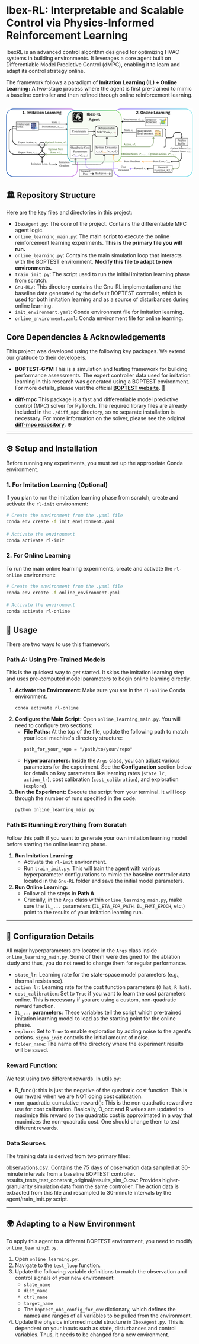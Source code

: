 # Ibex-RL: Interpretable and Scalable Control via Physics-Informed Reinforcement Learning

IbexRL is an advanced control algorithm designed for optimizing HVAC systems in building environments. It leverages a core agent built on Differentiable Model Predictive Control (dMPC), enabling it to learn and adapt its control strategy online.

The framework follows a paradigm of **Imitation Learning (IL) + Online Learning:** A two-stage process where the agent is first pre-trained to mimic a baseline controller and then refined through online reinforcement learning.

![Architecture of the IbexRL controller](IbexRL/ibexrl.png)
---

## 🏛️ Repository Structure

Here are the key files and directories in this project:

* `IbexAgent.py`: The core of the project. Contains the differentiable MPC agent logic.
* `online_learning_main.py`: The main script to execute the online reinforcement learning experiments. **This is the primary file you will run.**
* `online_learning.py`: Contains the main simulation loop that interacts with the BOPTEST environment. **Modify this file to adapt to new environments.**
* `train_imit.py`: The script used to run the initial imitation learning phase from scratch.
* `Gnu-RL/`: This directory contains the Gnu-RL implementation and the baseline data generated by the default BOPTEST controller, which is used for both imitation learning and as a source of disturbances during online learning.
* `imit_environment.yaml`: Conda environment file for imitation learning.
* `online_environment.yaml`: Conda environment file for online learning.

## Core Dependencies & Acknowledgements

This project was developed using the following key packages. We extend our gratitude to their developers.

* **BOPTEST-GYM**
    This is a simulation and testing framework for building performance assessments. The expert controller data used for imitation learning in this research was generated using a BOPTEST environment. For more details, please visit the official **[BOPTEST website](https://github.com/ibpsa/project1-boptest-gym)**. 🏢

* **diff-mpc**
    This package is a fast and differentiable model predictive control (MPC) solver for PyTorch. The required library files are already included in the `./diff_mpc` directory, so no separate installation is necessary. For more information on the solver, please see the original **[diff-mpc repository](https://github.com/locuslab/mpc.pytorch)**. ⚙️

---

## ⚙️ Setup and Installation

Before running any experiments, you must set up the appropriate Conda environment.

### 1. For Imitation Learning (Optional)

If you plan to run the imitation learning phase from scratch, create and activate the `rl-imit` environment:

```bash
# Create the environment from the .yaml file
conda env create -f imit_environment.yaml

# Activate the environment
conda activate rl-imit
```

### 2. For Online Learning

To run the main online learning experiments, create and activate the `rl-online` environment:
```bash
# Create the environment from the .yaml file
conda env create -f online_environment.yaml

# Activate the environment
conda activate rl-online
```

## 🚀 Usage

There are two ways to use this framework.

### Path A: Using Pre-Trained Models

This is the quickest way to get started. It skips the imitation learning step and uses pre-computed model parameters to begin online learning directly.

1.  **Activate the Environment:** Make sure you are in the `rl-online` Conda environment.
    ```
    conda activate rl-online
    ```
2.  **Configure the Main Script:** Open `online_learning_main.py`. You will need to configure two sections:
    * **File Paths:** At the top of the file, update the following path to match your local machine's directory structure:
        ```
        path_for_your_repo = "/path/to/your/repo"
        ```
    * **Hyperparameters:** Inside the `Args` class, you can adjust various parameters for the experiment. See the **Configuration** section below for details on key parameters like learning rates (`state_lr`, `action_lr`), cost calibration (`cost_calibration`), and exploration (`explore`).
3.  **Run the Experiment:** Execute the script from your terminal. It will loop through the number of runs specified in the code.
    ```
    python online_learning_main.py
    ```

### Path B: Running Everything from Scratch

Follow this path if you want to generate your own imitation learning model before starting the online learning phase.

1.  **Run Imitation Learning:**
    * Activate the `rl-imit` environment.
    * Run `train_imit.py`. This will train the agent with various hyperparameter configurations to mimic the baseline controller data located in the `Gnu-RL` folder and save the initial model parameters.
2.  **Run Online Learning:**
    * Follow all the steps in **Path A**.
    * Crucially, in the `Args` class within `online_learning_main.py`, make sure the `IL_...` parameters (`IL_ETA_FOR_PATH`, `IL_FHAT_EPOCH`, etc.) point to the results of your imitation learning run.

---

## 🔧 Configuration Details

All major hyperparameters are located in the `Args` class inside `online_learning_main.py`. Some of them were designed for the ablation study and thus, you do not need to change them for regular performance.

* `state_lr`: Learning rate for the state-space model parameters (e.g., thermal resistance).
* `action_lr`: Learning rate for the cost function parameters (`O_hat`, `R_hat`).
* `cost_calibration`: Set to `True` if you want to learn the cost parameters online. This is necessary if you are using a custom, non-quadratic reward function.
* `IL_...` **parameters**: These variables tell the script which pre-trained imitation learning model to load as the starting point for the online phase.
* `explore`: Set to `True` to enable exploration by adding noise to the agent's actions. `sigma_init` controls the initial amount of noise.
* `folder_name`: The name of the directory where the experiment results will be saved.
  

### Reward Function: 
We test using two different rewards. In utils.py: 
* R_func(): this is just the negative of the quadratic cost function. This is our reward when we are NOT doing cost calibration.
* non_quadratic_cumulative_reward(): This is the non quadratic reward we use for cost calibration. Basically, O_occ and R values are updated to maximize this reward so the quadratic cost is approximated in a way that maximizes the non-quadratic cost.
One should change them to test different rewards.


### Data Sources
The training data is derived from two primary files:

observations.csv: Contains the 75 days of observation data sampled at 30-minute intervals from a baseline BOPTEST controller.
results_tests_test_constant_original/results_sim_0.csv: Provides higher-granularity simulation data from the same controller. The action data is extracted from this file and resampled to 30-minute intervals by the agent/train_imit.py script. 


---

## 🌍 Adapting to a New Environment

To apply this agent to a different BOPTEST environment, you need to modify `online_learning2.py`.

1.  Open `online_learning.py`.
2.  Navigate to the `test_loop` function.
3.  Update the following variable definitions to match the observation and control signals of your new environment:
    * `state_name`
    * `dist_name`
    * `ctrl_name`
    * `target_name`
    * The `boptest_obs_config_for_env` dictionary, which defines the names and ranges of all variables to be pulled from the environment.
4. Update the physics informed model structure in `IbexAgent.py`. This is dependent on your inputs such as state, disturbances and control variables. Thus, it needs to be changed for a new environment.
  


